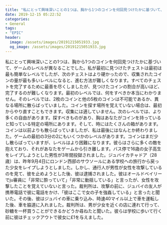 ```yaml
---
title: "私にとって興味深いことの1つは、胸から1つのコインを何回見つけたかに基づいて、ゲームのレベルが異なることでした。"
date: 2019-12-15 05:22:52
categories:
- General
tags:
- "EPIC"
header:
  image: /assets/images/20191215051933.jpg
  og_image: /assets/images/20191215051933.jpg
---
```


私にとって興味深いことの1つは、胸から1つのコインを何回見つけたかに基づいて、ゲームのレベルが異なることでした。私が最初に見つけたチェストは最初は最も簡単なレベルでしたが、次のチェストはより硬かったので、収集されたコインの量が最も多いレベルになると、進む方法が難しくなります。すべてのチェストを完了するために最善を尽くしましたが、見つけたコインの割合が高いほど、完了するのが難しくなります。最初のレベルでは、何をすべきか本当にわかりません。そのレベルでは、2枚のコインと他の5枚のコインは不可能であるか、異なる場所に散らばっていました。コインを探す場所を覚えていない場合は、最初からやり直すこともできます。収集には適していません。次のレベルでは、より多くの自由があります。探すべきものがあり、胸はあなたがコインを持っていると知っている特定の場所にあります。そして、時にはたくさんの箱があります。コインは以前よりも散らばっていましたが、私は最後にはなんとか終わりました。ゲームの最初の3分の2にもいくつかのレベルがあります。コインはまだ少し散らばっていますが、レベルはより困難になります。彼らはさらに多くの敵を抱えており、それがあなたをゲームから引き離します。バス停で16歳の女子高生をレイプしようとした男性が3年間投獄されました。ジュバイカチャドア（28歳）は、昨年9月4日にロンドン西部のサウソールにある学校への旅行から戻った少女をレイプしようとしました。しかし、通行人が男性が女性を攻撃しているのを見て、彼を止めようとした後、彼は逮捕されました。彼はオールドベイリーでju審員に「非常に酔っていて」「非常に動揺している」と言ったが、女性を攻撃したことを覚えていないと言った。裁判所は、攻撃の前に、ジュバイの友人が携帯電話で彼に電話をかけ、「彼はここで女の子を強姦している」と言ったと聞いた。その後、彼はジュバイの車に乗り込み、時速40マイル以上で車を運転した後、車を脇道に入れました。裁判所は、男が少女を近くの店に連れて行って、砂糖を一杯買うことができるかどうか尋ねたと聞いた。彼らは学校に歩いて行く前に彼はチェックアウトで彼女に£1を与えました。
